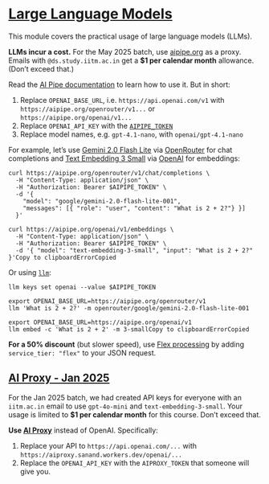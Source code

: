 # [Large Language Models](#/large-language-models?id=large-language-models)

This module covers the practical usage of large language models (LLMs).

**LLMs incur a cost.** For the May 2025 batch, use [aipipe.org](https://aipipe.org/) as a proxy.
Emails with `@ds.study.iitm.ac.in` get a **$1 per calendar month** allowance. (Don’t exceed that.)

Read the [AI Pipe documentation](https://github.com/sanand0/aipipe) to learn how to use it. But in short:

1. Replace `OPENAI_BASE_URL`, i.e. `https://api.openai.com/v1` with `https://aipipe.org/openrouter/v1...` or `https://aipipe.org/openai/v1...`
2. Replace `OPENAI_API_KEY` with the [`AIPIPE_TOKEN`](https://aipipe.org/login)
3. Replace model names, e.g. `gpt-4.1-nano`, with `openai/gpt-4.1-nano`

For example, let’s use [Gemini 2.0 Flash Lite](https://cloud.google.com/vertex-ai/generative-ai/docs/models/gemini/2-0-flash-lite) via [OpenRouter](https://openrouter.ai/google/gemini-2.0-flash-lite-001) for chat completions and [Text Embedding 3 Small](https://platform.openai.com/docs/models/text-embedding-3-small) via [OpenAI](https://platform.openai.com/docs/) for embeddings:

```
curl https://aipipe.org/openrouter/v1/chat/completions \
  -H "Content-Type: application/json" \
  -H "Authorization: Bearer $AIPIPE_TOKEN" \
  -d '{
    "model": "google/gemini-2.0-flash-lite-001",
    "messages": [{ "role": "user", "content": "What is 2 + 2?"} }]
  }'

curl https://aipipe.org/openai/v1/embeddings \
  -H "Content-Type: application/json" \
  -H "Authorization: Bearer $AIPIPE_TOKEN" \
  -d '{ "model": "text-embedding-3-small", "input": "What is 2 + 2?" }'Copy to clipboardErrorCopied
```

Or using [`llm`](https://llm.datasette.io/):

```
llm keys set openai --value $AIPIPE_TOKEN

export OPENAI_BASE_URL=https://aipipe.org/openrouter/v1
llm 'What is 2 + 2?' -m openrouter/google/gemini-2.0-flash-lite-001

export OPENAI_BASE_URL=https://aipipe.org/openai/v1
llm embed -c 'What is 2 + 2' -m 3-smallCopy to clipboardErrorCopied
```

**For a 50% discount** (but slower speed), use [Flex processing](https://platform.openai.com/docs/guides/flex-processing) by adding `service_tier: "flex"` to your JSON request.

## [AI Proxy - Jan 2025](#/large-language-models?id=ai-proxy-jan-2025)

For the Jan 2025 batch, we had created API keys for everyone with an `iitm.ac.in` email to use `gpt-4o-mini` and `text-embedding-3-small`. Your usage is limited to **$1 per calendar month** for this course. Don’t exceed that.

**Use [AI Proxy](https://github.com/sanand0/aiproxy)** instead of OpenAI. Specifically:

1. Replace your API to `https://api.openai.com/...` with `https://aiproxy.sanand.workers.dev/openai/...`
2. Replace the `OPENAI_API_KEY` with the `AIPROXY_TOKEN` that someone will give you.
